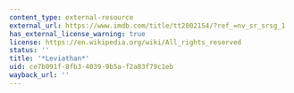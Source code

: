 ```yaml
---
content_type: external-resource
external_url: https://www.imdb.com/title/tt2802154/?ref_=nv_sr_srsg_1
has_external_license_warning: true
license: https://en.wikipedia.org/wiki/All_rights_reserved
status: ''
title: '*Leviathan*'
uid: ce7b091f-8fb3-4039-9b5a-f2a83f79c1eb
wayback_url: ''
---
```


